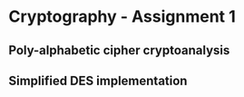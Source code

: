 # Cryptography - Assignment 1

## Poly-alphabetic cipher cryptoanalysis


## Simplified DES implementation
